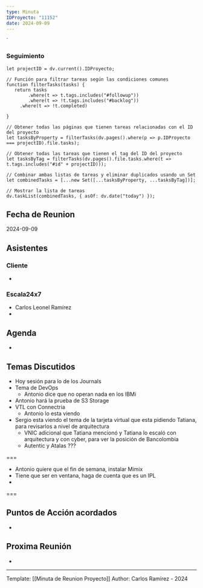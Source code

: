 ```yaml
---
type: Minuta
IDProyecto: "11152"
date: 2024-09-09
---
```

`

### Seguimiento

```dataviewjs
let projectID = dv.current().IDProyecto;

// Función para filtrar tareas según las condiciones comunes
function filterTasks(tasks) {
   return tasks
        .where(t => t.tags.includes("#followup"))
        .where(t => !t.tags.includes("#backlog"))
     .where(t => !t.completed)
        
}

// Obtener todas las páginas que tienen tareas relacionadas con el ID del proyecto
let tasksByProperty = filterTasks(dv.pages().where(p => p.IDProyecto === projectID).file.tasks);

// Obtener todas las tareas que tienen el tag del ID del proyecto
let tasksByTag = filterTasks(dv.pages().file.tasks.where(t => t.tags.includes("#id" + projectID)));

// Combinar ambas listas de tareas y eliminar duplicados usando un Set
let combinedTasks = [...new Set([...tasksByProperty, ...tasksByTag])];

// Mostrar la lista de tareas
dv.taskList(combinedTasks, { asOf: dv.date("today") });
 ```
## Fecha de Reunion
2024-09-09

## Asistentes

### Cliente
* 
### Escala24x7
- Carlos Leonel Ramírez
-  

## Agenda
* 
## Temas Discutidos
*  Hoy sesión para lo de los Journals
* Tema de DevOps
	* Antonio dice que no operan nada en los IBMi
* Antonio hará la prueba de S3 Storage
* VTL con Connectria
	* Antonio lo esta viendo
* Sergio esta viendo el tema de la tarjeta virtual que esta pidiendo Tatiana, para revisarlos a nivel de arquitectura
	* VNIC adicional que Tatiana mencionó y Tatiana lo escaló con arquitectura y con cyber, para ver la posición de Bancolombia
	* Autentic y Atalas ???

===
* Antonio quiere que el fin de semana, instalar Mimix
* Tiene que ser en ventana, haga de cuenta que es un IPL
* 
===

## Puntos de Acción acordados
- 

## Proxima Reunión
*   

---
Template: [[Minuta de Reunion Proyecto]]
Author: Carlos Ramírez - 2024
